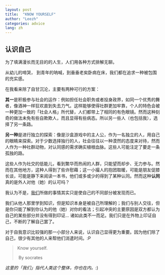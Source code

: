 ```yaml
---
layout: post
title:  "KNOW YOURSELF"
author: "Leezh"
categories: advice
lang: zh
---
```


## 认识自己

 为了填满漫长而无目的的人生，人们用各种方式排解无聊。

从幼儿的啼哭， 到青年的呐喊，到垂垂老矣卧病在床，我们都在追求一种被包围的充实感。

在我看来除了自甘沉沦，主要有两种可行的方案：

**其一**是积极参与社会的运作：例如担任社会职务或者投身政界，如同一个优秀的舞者，像酒神一样狂欢直到失去力气。这样能够使得社群更加牢靠，个人的特色会被一种更加一致的「社会人格」所代替，人们都带上了相同的有色眼镜。然而这种刻奇的做法未免有些自欺欺人，而且显得有些病态。所以另一些人（也包括我），选择了另一条路。

**另一种**是进行独立的探索：像是沙盒游戏中的主人公，作为一名独立的人，用自己的眼睛来探索。对于少数选择独行的人，社会往往以一种漠然的态度来对待，然而人作为一种社群动物，对认同感的需求确实植根血脉。这些人可能注定了要走一条孤独的路。

这些人作为社交的低能儿，看到繁华而热闹的人群，只能望而却步、无力参与。然而在其他地方，这种人得到了些许慰藉；这一小撮人的抱团取暖，可能是朋友促膝长谈，可能是静下来阅读一本书，他们或多或少的得到了某种认同。然而这种**认同**真的是外人对他（她）的认可吗？

我认为不是，[我们](#1)所做的事情其实只是使自己的不同部分被发现而已。

我们从他人那里学到知识，但是知识本身是被自己所理解的；我们与别人交往，但是你只能了解到你认为的他（她）对你的看法；引起冲突的主要原因是双方都认为自己的某些部分并没有得到印证... 诸如此类不一而足。我们只是在外物上印证自己，不断的了解自己罢了。

对于自我意识比较强的那一小部分人来说，认识自己显得更为重要。因为他们除了自己，很少有其他的人来帮他们消遣时间。:P

> Know yourself.
>
> ​    By socrates



<span id="1"> *这里的「我们」指代人类这个整体，你也在内。*:)</span>